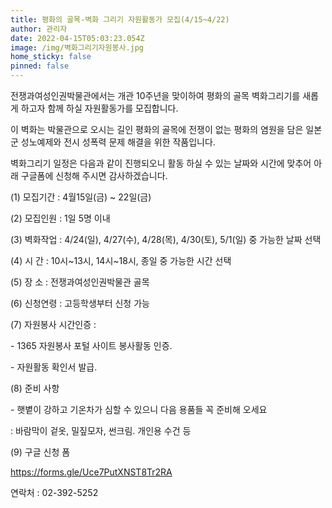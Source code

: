 ```yaml
---
title: 평화의 골목-벽화 그리기 자원활동가 모집(4/15~4/22)
author: 관리자
date: 2022-04-15T05:03:23.054Z
image: /img/벽화그리기자원봉사.jpg
home_sticky: false
pinned: false
---
```

전쟁과여성인권박물관에서는 개관 10주년을 맞이하여 평화의 골목 벽화그리기를 새롭게 하고자 함께 하실 자원활동가를 모집합니다.

이 벽화는 박물관으로 오시는 길인 평화의 골목에 전쟁이 없는 평화의 염원을 담은 일본군 성노예제와 전시 성폭력 문제 해결을 위한 작품입니다.

벽화그리기 일정은 다음과 같이 진행되오니 활동 하실 수 있는 날짜와 시간에 맞추어 아래 구글폼에 신청해 주시면 감사하겠습니다.

(1) 모집기간 : 4월15일(금) ~ 22일(금)

(2) 모집인원 : 1일 5명 이내

(3) 벽화작업 : 4/24(일), 4/27(수), 4/28(목), 4/30(토), 5/1(일) 중 가능한 날짜 선택

(4) 시 간 : 10시\~13시, 14시\~18시, 종일 중 가능한 시간 선택

(5) 장 소 : 전쟁과여성인권박물관 골목

(6) 신청연령 : 고등학생부터 신청 가능

(7) 자원봉사 시간인증 :

\- 1365 자원봉사 포털 사이트 봉사활동 인증.

\- 자원활동 확인서 발급.

(8) 준비 사항

\- 햇볕이 강하고 기온차가 심할 수 있으니 다음 용품들 꼭 준비해 오세요

   : 바람막이 겉옷, 밀짚모자, 썬크림. 개인용 수건 등

(9) 구글 신청 폼

https://forms.gle/Uce7PutXNST8Tr2RA

연락처 : 02-392-5252